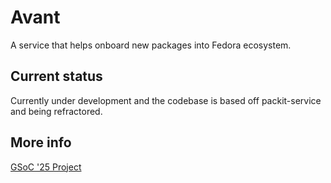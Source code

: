 # Avant

A service that helps onboard new packages into Fedora
ecosystem.

## Current status

Currently under development and the codebase is based off packit-service
and being refractored.

## More info

[GSoC '25 Project](https://summerofcode.withgoogle.com/programs/2025/projects/L1vTOizh)